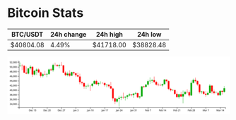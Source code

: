 # Bitcoin Stats

BTC/USDT|24h change|24h high|24h low|
|---|---|---|---|
|$40804.08|4.49%|$41718.00|$38828.48|

<img src="./chart.svg">
